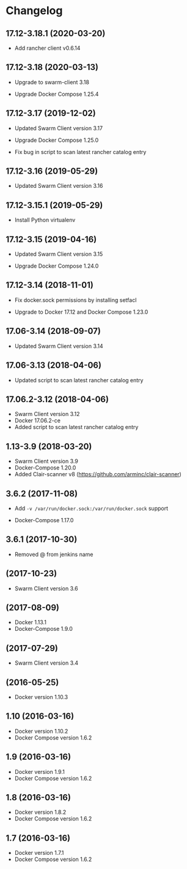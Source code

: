 # Changelog


## 17.12-3.18.1 (2020-03-20)

- Add rancher client v0.6.14


## 17.12-3.18 (2020-03-13)

- Upgrade to swarm-client 3.18

- Upgrade Docker Compose 1.25.4


## 17.12-3.17 (2019-12-02)

- Updated Swarm Client version 3.17

- Upgrade Docker Compose 1.25.0

- Fix bug in script to scan latest rancher catalog entry


## 17.12-3.16 (2019-05-29)

- Updated Swarm Client version 3.16

## 17.12-3.15.1 (2019-05-29)

- Install Python virtualenv

## 17.12-3.15 (2019-04-16)

- Updated Swarm Client version 3.15

- Upgrade Docker Compose 1.24.0


## 17.12-3.14 (2018-11-01)

- Fix docker.sock permissions by installing setfacl

- Upgrade to Docker 17.12 and Docker Compose 1.23.0

## 17.06-3.14 (2018-09-07)

- Updated Swarm Client version 3.14


## 17.06-3.13 (2018-04-06)

- Updated script to scan latest rancher catalog entry

## 17.06.2-3.12 (2018-04-06)

- Swarm Client version 3.12
- Docker 17.06.2-ce
- Added script to scan latest rancher catalog entry

## 1.13-3.9 (2018-03-20)

- Swarm Client version 3.9
- Docker-Compose 1.20.0
- Added Clair-scanner v8 (https://github.com/arminc/clair-scanner)

## 3.6.2 (2017-11-08)

- Add `-v /var/run/docker.sock:/var/run/docker.sock` support

- Docker-Compose 1.17.0

## 3.6.1 (2017-10-30)

- Removed @ from jenkins name

## (2017-10-23)

- Swarm Client version 3.6

## (2017-08-09)

- Docker 1.13.1
- Docker-Compose 1.9.0

## (2017-07-29)

- Swarm Client version 3.4

## (2016-05-25)

- Docker version 1.10.3

## 1.10 (2016-03-16)

- Docker version 1.10.2
- Docker Compose version 1.6.2

## 1.9 (2016-03-16)

- Docker version 1.9.1
- Docker Compose version 1.6.2

## 1.8 (2016-03-16)

- Docker version 1.8.2
- Docker Compose version 1.6.2

## 1.7 (2016-03-16)

- Docker version 1.7.1
- Docker Compose version 1.6.2
